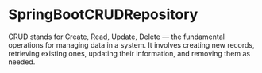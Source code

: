 # SpringBootCRUDRepository
CRUD stands for Create, Read, Update, Delete — the fundamental operations for managing data in a system. It involves creating new records, retrieving existing ones, updating their information, and removing them as needed.
